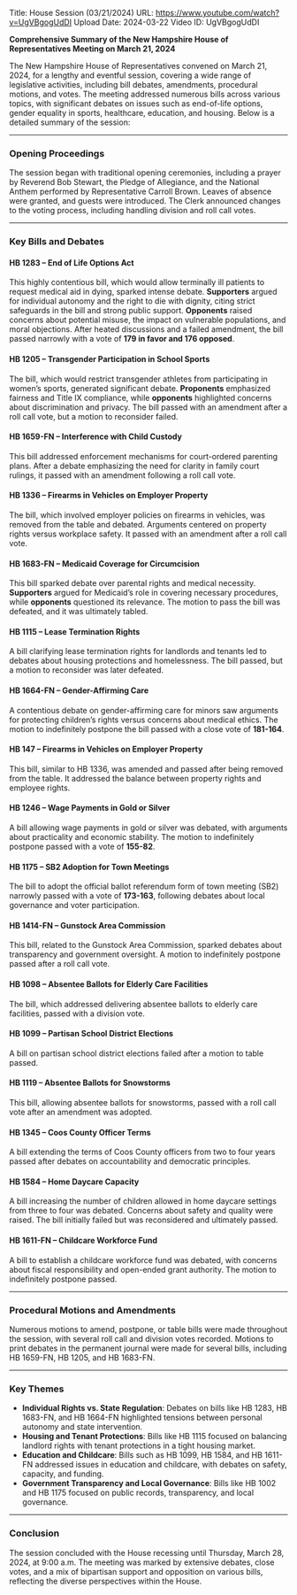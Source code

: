 Title: House Session (03/21/2024)
URL: https://www.youtube.com/watch?v=UgVBgogUdDI
Upload Date: 2024-03-22
Video ID: UgVBgogUdDI

**Comprehensive Summary of the New Hampshire House of Representatives Meeting on March 21, 2024**

The New Hampshire House of Representatives convened on March 21, 2024, for a lengthy and eventful session, covering a wide range of legislative activities, including bill debates, amendments, procedural motions, and votes. The meeting addressed numerous bills across various topics, with significant debates on issues such as end-of-life options, gender equality in sports, healthcare, education, and housing. Below is a detailed summary of the session:

---

### **Opening Proceedings**
The session began with traditional opening ceremonies, including a prayer by Reverend Bob Stewart, the Pledge of Allegiance, and the National Anthem performed by Representative Carroll Brown. Leaves of absence were granted, and guests were introduced. The Clerk announced changes to the voting process, including handling division and roll call votes.

---

### **Key Bills and Debates**

#### **HB 1283 – End of Life Options Act**
This highly contentious bill, which would allow terminally ill patients to request medical aid in dying, sparked intense debate. **Supporters** argued for individual autonomy and the right to die with dignity, citing strict safeguards in the bill and strong public support. **Opponents** raised concerns about potential misuse, the impact on vulnerable populations, and moral objections. After heated discussions and a failed amendment, the bill passed narrowly with a vote of **179 in favor and 176 opposed**.

#### **HB 1205 – Transgender Participation in School Sports**
The bill, which would restrict transgender athletes from participating in women’s sports, generated significant debate. **Proponents** emphasized fairness and Title IX compliance, while **opponents** highlighted concerns about discrimination and privacy. The bill passed with an amendment after a roll call vote, but a motion to reconsider failed.

#### **HB 1659-FN – Interference with Child Custody**
This bill addressed enforcement mechanisms for court-ordered parenting plans. After a debate emphasizing the need for clarity in family court rulings, it passed with an amendment following a roll call vote.

#### **HB 1336 – Firearms in Vehicles on Employer Property**
The bill, which involved employer policies on firearms in vehicles, was removed from the table and debated. Arguments centered on property rights versus workplace safety. It passed with an amendment after a roll call vote.

#### **HB 1683-FN – Medicaid Coverage for Circumcision**
This bill sparked debate over parental rights and medical necessity. **Supporters** argued for Medicaid’s role in covering necessary procedures, while **opponents** questioned its relevance. The motion to pass the bill was defeated, and it was ultimately tabled.

#### **HB 1115 – Lease Termination Rights**
A bill clarifying lease termination rights for landlords and tenants led to debates about housing protections and homelessness. The bill passed, but a motion to reconsider was later defeated.

#### **HB 1664-FN – Gender-Affirming Care**
A contentious debate on gender-affirming care for minors saw arguments for protecting children’s rights versus concerns about medical ethics. The motion to indefinitely postpone the bill passed with a close vote of **181-164**.

#### **HB 147 – Firearms in Vehicles on Employer Property**
This bill, similar to HB 1336, was amended and passed after being removed from the table. It addressed the balance between property rights and employee rights.

#### **HB 1246 – Wage Payments in Gold or Silver**
A bill allowing wage payments in gold or silver was debated, with arguments about practicality and economic stability. The motion to indefinitely postpone passed with a vote of **155-82**.

#### **HB 1175 – SB2 Adoption for Town Meetings**
The bill to adopt the official ballot referendum form of town meeting (SB2) narrowly passed with a vote of **173-163**, following debates about local governance and voter participation.

#### **HB 1414-FN – Gunstock Area Commission**
This bill, related to the Gunstock Area Commission, sparked debates about transparency and government oversight. A motion to indefinitely postpone passed after a roll call vote.

#### **HB 1098 – Absentee Ballots for Elderly Care Facilities**
The bill, which addressed delivering absentee ballots to elderly care facilities, passed with a division vote.

#### **HB 1099 – Partisan School District Elections**
A bill on partisan school district elections failed after a motion to table passed.

#### **HB 1119 – Absentee Ballots for Snowstorms**
This bill, allowing absentee ballots for snowstorms, passed with a roll call vote after an amendment was adopted.

#### **HB 1345 – Coos County Officer Terms**
A bill extending the terms of Coos County officers from two to four years passed after debates on accountability and democratic principles.

#### **HB 1584 – Home Daycare Capacity**
A bill increasing the number of children allowed in home daycare settings from three to four was debated. Concerns about safety and quality were raised. The bill initially failed but was reconsidered and ultimately passed.

#### **HB 1611-FN – Childcare Workforce Fund**
A bill to establish a childcare workforce fund was debated, with concerns about fiscal responsibility and open-ended grant authority. The motion to indefinitely postpone passed.

---

### **Procedural Motions and Amendments**
Numerous motions to amend, postpone, or table bills were made throughout the session, with several roll call and division votes recorded. Motions to print debates in the permanent journal were made for several bills, including HB 1659-FN, HB 1205, and HB 1683-FN.

---

### **Key Themes**
- **Individual Rights vs. State Regulation**: Debates on bills like HB 1283, HB 1683-FN, and HB 1664-FN highlighted tensions between personal autonomy and state intervention.
- **Housing and Tenant Protections**: Bills like HB 1115 focused on balancing landlord rights with tenant protections in a tight housing market.
- **Education and Childcare**: Bills such as HB 1099, HB 1584, and HB 1611-FN addressed issues in education and childcare, with debates on safety, capacity, and funding.
- **Government Transparency and Local Governance**: Bills like HB 1002 and HB 1175 focused on public records, transparency, and local governance.

---

### **Conclusion**
The session concluded with the House recessing until Thursday, March 28, 2024, at 9:00 a.m. The meeting was marked by extensive debates, close votes, and a mix of bipartisan support and opposition on various bills, reflecting the diverse perspectives within the House.